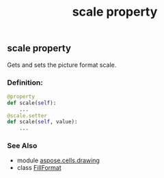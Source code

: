 ﻿---
title: scale property
second_title: Aspose.Cells for Python via .NET API References
description: 
type: docs
weight: 190
url: /aspose.cells.drawing/fillformat/scale/
is_root: false
---

## scale property


Gets and sets the picture format scale.
### Definition:
```python
@property
def scale(self):
    ...
@scale.setter
def scale(self, value):
    ...
```

### See Also
* module [aspose.cells.drawing](../../)
* class [FillFormat](/cells/python-net/aspose.cells.drawing/fillformat)
